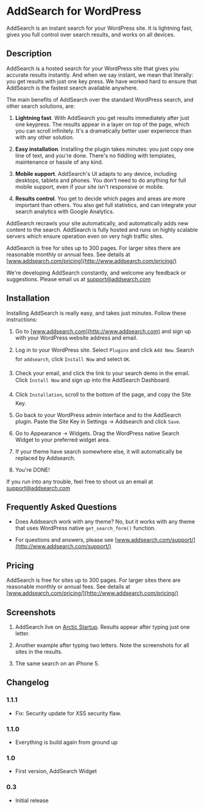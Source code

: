 # AddSearch for WordPress

AddSearch is an instant search for your WordPress site. It is lightning fast, gives you full control over search results, and works on all devices.

## Description

AddSearch is a hosted search for your WordPress site that gives you accurate results instantly. And when we say instant, we mean that literally: you get results with just one key press. We have worked hard to ensure that AddSearch is the fastest search available anywhere.

The main benefits of AddSearch over the standard WordPress search, and other search solutions, are:

1. **Lightning fast**. With AddSearch you get results immediately after just one keypress. The results appear in a layer on top of the page, which you can scroll infinitely. It's a dramatically better user experience than with any other solution.

2. **Easy installation**. Installing the plugin takes minutes: you just copy one line of text, and you're done. There's no fiddling with templates, maintenance or hassle of any kind. 

3. **Mobile support**. AddSearch's UI adapts to any device, including desktops, tablets and phones. You don't need to do anything for full mobile support, even if your site isn't responsive or mobile.

4. **Results control**. You get to decide which pages and areas are more important than others. You also get full statistics, and can integrate your search analytics with Google Analytics.

AddSearch recrawls your site automatically, and automatically adds new content to the search. AddSearch is fully hosted and runs on highly scalable servers which ensure operation even on very high traffic sites.

AddSearch is free for sites up to 300 pages. For larger sites there are reasonable monthly or annual fees. See details at [www.addsearch.com/pricing](http://www.addsearch.com/pricing/)

We're developing AddSearch constantly, and welcome any feedback or suggestions. Please email us at [support@addsearch.com](mailto:support@addsearch.com)

## Installation

Installing AddSearch is really easy, and takes just minutes. Follow these instructions:

1. Go to [www.addsearch.com](http://www.addsearch.com) and sign up with your WordPress website address and email.

2. Log in to your WordPress site. Select `Plugins` and click `Add New`. Search for `addsearch`, click `Install Now` and select `OK`.

3. Check your email, and click the link to your search demo in the email. Click `Install Now` and sign up into the AddSearch Dashboard.

4. Click `Installation`, scroll to the bottom of the page, and copy the Site Key.

5. Go back to your WordPress admin interface and to the AddSearch plugin. Paste the Site Key in Settings &rarr; Addsearch and click `Save`.

6. Go to Appearance &rarr; Widgets. Drag the WordPress native Search Widget to your preferred widget area.

7. If your theme have search somewhere else, it will automatically be replaced by Addsearch.

8. You're DONE!

If you run into any trouble, feel free to shoot us an email at [support@addsearch.com](mailto:support@addsearch.com)

## Frequently Asked Questions

* Does Addsearch work with any theme? No, but it works with any theme that uses WordPress native <code>get_search_form()</code> function.

* For questions and answers, please see [www.addsearch.com/support/](http://www.addsearch.com/support/)

## Pricing

AddSearch is free for sites up to 300 pages. For larger sites there are reasonable monthly or annual fees. See details at [www.addsearch.com/pricing/](http://www.addsearch.com/pricing/)

## Screenshots

1. AddSearch live on [Arctic Startup](http://www.arcticstartup.com). Results appear after typing just one letter.

2. Another example after typing two letters. Note the screenshots for all sites in the results.

3. The same search on an iPhone 5.

## Changelog

### 1.1.1

* Fix: Security update for XSS security flaw.

### 1.1.0

* Everything is build again from ground up

### 1.0

* First version, AddSearch Widget

### 0.3

* Initial release
